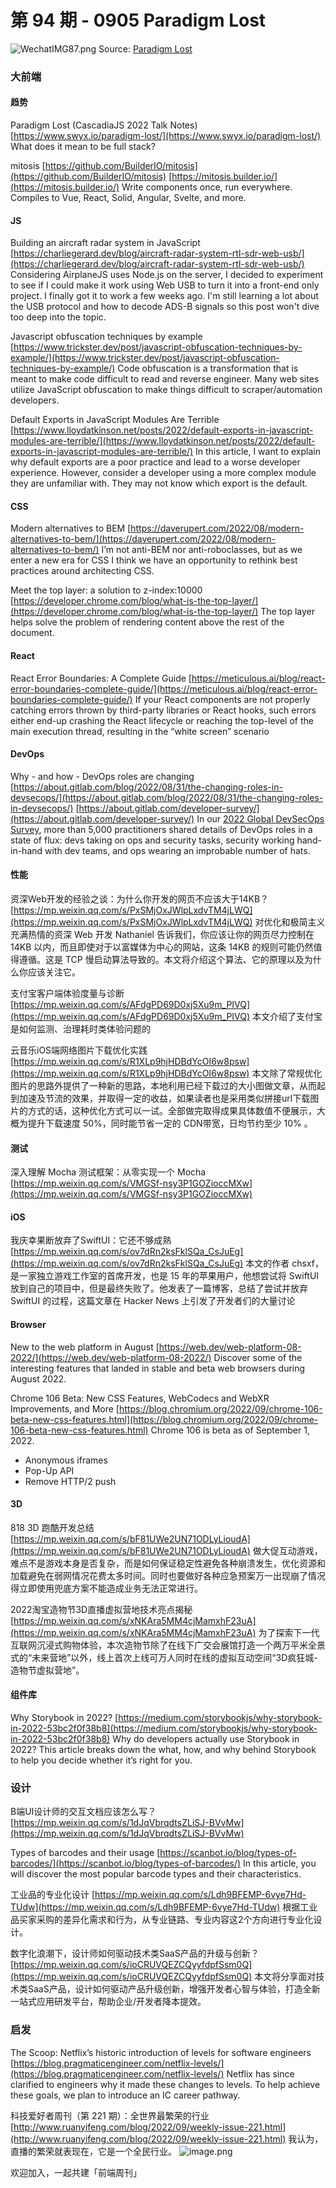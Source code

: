 # 第 94 期 - 0905 Paradigm Lost
![WechatIMG87.png](https://cdn.nlark.com/yuque/0/2022/png/85771/1662339194573-edc07638-a65c-4ca3-8f8a-1f0d44ad94bf.png#clientId=u164f7a19-8ccd-4&crop=0&crop=0&crop=1&crop=1&from=ui&height=317&id=u93afb218&margin=%5Bobject%20Object%5D&name=WechatIMG87.png&originHeight=1266&originWidth=2292&originalType=binary&ratio=1&rotation=0&showTitle=false&size=449255&status=done&style=none&taskId=u381bddf2-4caa-43dc-a0c6-e92421ffdd1&title=&width=573)
Source: [Paradigm Lost](https://docs.google.com/presentation/d/1bGi3KimlbuS0iLG5CCaUnIrzfOno4IbhaZdbI8oBrNQ/edit#slide=id.g149ba0bf215_0_10)
### 大前端
#### 趋势
Paradigm Lost (CascadiaJS 2022 Talk Notes)
[https://www.swyx.io/paradigm-lost/](https://www.swyx.io/paradigm-lost/)
What does it mean to be full stack?

mitosis
[https://github.com/BuilderIO/mitosis](https://github.com/BuilderIO/mitosis)
[https://mitosis.builder.io/](https://mitosis.builder.io/)
Write components once, run everywhere. Compiles to Vue, React, Solid, Angular, Svelte, and more.

#### JS
Building an aircraft radar system in JavaScript
[https://charliegerard.dev/blog/aircraft-radar-system-rtl-sdr-web-usb/](https://charliegerard.dev/blog/aircraft-radar-system-rtl-sdr-web-usb/)
Considering AirplaneJS uses Node.js on the server, I decided to experiment to see if I could make it work using Web USB to turn it into a front-end only project. I finally got it to work a few weeks ago. I'm still learning a lot about the USB protocol and how to decode ADS-B signals so this post won't dive too deep into the topic.

Javascript obfuscation techniques by example
[https://www.trickster.dev/post/javascript-obfuscation-techniques-by-example/](https://www.trickster.dev/post/javascript-obfuscation-techniques-by-example/)
Code obfuscation is a transformation that is meant to make code difficult to read and reverse engineer. Many web sites utilize JavaScript obfuscation to make things difficult to scraper/automation developers.

Default Exports in JavaScript Modules Are Terrible
[https://www.lloydatkinson.net/posts/2022/default-exports-in-javascript-modules-are-terrible/](https://www.lloydatkinson.net/posts/2022/default-exports-in-javascript-modules-are-terrible/)
In this article, I want to explain why default exports are a poor practice and lead to a worse developer experience. However, consider a developer using a more complex module they are unfamiliar with. They may not know which export is the default.

#### CSS
Modern alternatives to BEM
[https://daverupert.com/2022/08/modern-alternatives-to-bem/](https://daverupert.com/2022/08/modern-alternatives-to-bem/)
I’m not anti-BEM nor anti-roboclasses, but as we enter a new era for CSS I think we have an opportunity to rethink best practices around architecting CSS.

Meet the top layer: a solution to z-index:10000
[https://developer.chrome.com/blog/what-is-the-top-layer/](https://developer.chrome.com/blog/what-is-the-top-layer/)
The top layer helps solve the problem of rendering content above the rest of the document.

#### React
React Error Boundaries: A Complete Guide
[https://meticulous.ai/blog/react-error-boundaries-complete-guide/](https://meticulous.ai/blog/react-error-boundaries-complete-guide/)
If your React components are not properly catching errors thrown by third-party libraries or React hooks, such errors either end-up crashing the React lifecycle or reaching the top-level of the main execution thread, resulting in the “white screen” scenario

#### DevOps
Why - and how - DevOps roles are changing
[https://about.gitlab.com/blog/2022/08/31/the-changing-roles-in-devsecops/](https://about.gitlab.com/blog/2022/08/31/the-changing-roles-in-devsecops/)
[https://about.gitlab.com/developer-survey/](https://about.gitlab.com/developer-survey/)
In our [2022 Global DevSecOps Survey](https://about.gitlab.com/developer-survey/), more than 5,000 practitioners shared details of DevOps roles in a state of flux: devs taking on ops and security tasks, security working hand-in-hand with dev teams, and ops wearing an improbable number of hats.

#### 性能
资深Web开发的经验之谈：为什么你开发的网页不应该大于14KB？
[https://mp.weixin.qq.com/s/PxSMjOxJWlpLxdvTM4jLWQ](https://mp.weixin.qq.com/s/PxSMjOxJWlpLxdvTM4jLWQ)
对优化和极简主义充满热情的资深 Web 开发 Nathaniel 告诉我们，你应该让你的网页尽力控制在 14KB 以内，而且即使对于以富媒体为中心的网站，这条 14KB 的规则可能仍然值得遵循。这是 TCP 慢启动算法导致的。本文将介绍这个算法、它的原理以及为什么你应该关注它。

支付宝客户端体验度量与诊断
[https://mp.weixin.qq.com/s/AFdgPD69D0xj5Xu9m_PIVQ](https://mp.weixin.qq.com/s/AFdgPD69D0xj5Xu9m_PIVQ)
本文介绍了支付宝是如何监测、治理耗时类体验问题的

云音乐iOS端网络图片下载优化实践
[https://mp.weixin.qq.com/s/R1XLp9hjHDBdYcOI6w8psw](https://mp.weixin.qq.com/s/R1XLp9hjHDBdYcOI6w8psw)
本文除了常规优化图片的思路外提供了一种新的思路，本地利用已经下载过的大小图做文章，从而起到加速及节流的效果，并取得一定的收益，如果读者也是采用类似拼接url下载图片的方式的话，这种优化方式可以一试。全部做完取得成果具体数值不便展示，大概为提升下载速度 50%，同时能节省一定的 CDN带宽，日均节约至少 10% 。

#### 测试
深入理解 Mocha 测试框架：从零实现一个 Mocha
[https://mp.weixin.qq.com/s/VMGSf-nsy3P1GOZioccMXw](https://mp.weixin.qq.com/s/VMGSf-nsy3P1GOZioccMXw)

#### iOS
我庆幸果断放弃了SwiftUI：它还不够成熟
[https://mp.weixin.qq.com/s/ov7dRn2ksFklSQa_CsJuEg](https://mp.weixin.qq.com/s/ov7dRn2ksFklSQa_CsJuEg)
本文的作者 chsxf，是一家独立游戏工作室的首席开发，也是 15 年的苹果用户，他想尝试将 SwiftUI 放到自己的项目中，但是最终失败了。他发表了一篇博客，总结了尝试并放弃 SwiftUI 的过程，这篇文章在 Hacker News 上引发了开发者们的大量讨论

#### Browser
New to the web platform in August
[https://web.dev/web-platform-08-2022/](https://web.dev/web-platform-08-2022/)
Discover some of the interesting features that landed in stable and beta web browsers during August 2022.

Chrome 106 Beta: New CSS Features, WebCodecs and WebXR Improvements, and More
[https://blog.chromium.org/2022/09/chrome-106-beta-new-css-features.html](https://blog.chromium.org/2022/09/chrome-106-beta-new-css-features.html)
Chrome 106 is beta as of September 1, 2022.

- Anonymous iframes
- Pop-Up API
- Remove HTTP/2 push

#### 3D
818 3D 跑酷开发总结
[https://mp.weixin.qq.com/s/bF81UWe2UN71ODLyLioudA](https://mp.weixin.qq.com/s/bF81UWe2UN71ODLyLioudA)
做大促互动游戏，难点不是游戏本身是否复杂，而是如何保证稳定性避免各种崩溃发生，优化资源和加载避免在弱网情况花费太多时间。同时也要做好各种应急预案万一出现崩了情况得立即使用兜底方案不能造成业务无法正常进行。

2022淘宝造物节3D直播虚拟营地技术亮点揭秘
[https://mp.weixin.qq.com/s/xNKAra5MM4cjMamxhF23uA](https://mp.weixin.qq.com/s/xNKAra5MM4cjMamxhF23uA)
为了探索下一代互联网沉浸式购物体验，本次造物节除了在线下广交会展馆打造一个两万平⽶全景式的“未来营地”以外，线上首次上线可万人同时在线的虚拟互动空间“3D疯狂城-造物节虚拟营地”。

#### 组件库
Why Storybook in 2022?
[https://medium.com/storybookjs/why-storybook-in-2022-53bc2f0f38b8](https://medium.com/storybookjs/why-storybook-in-2022-53bc2f0f38b8)
Why do developers actually use Storybook in 2022? This article breaks down the what, how, and why behind Storybook to help you decide whether it’s right for you.

### 设计
B端UI设计师的交互文档应该怎么写？
[https://mp.weixin.qq.com/s/1dJqVbrqdtsZLiSJ-BVvMw](https://mp.weixin.qq.com/s/1dJqVbrqdtsZLiSJ-BVvMw)

Types of barcodes and their usage
[https://scanbot.io/blog/types-of-barcodes/](https://scanbot.io/blog/types-of-barcodes/)
In this article, you will discover the most popular barcode types and their characteristics.

工业品的专业化设计
[https://mp.weixin.qq.com/s/Ldh9BFEMP-6vye7Hd-TUdw](https://mp.weixin.qq.com/s/Ldh9BFEMP-6vye7Hd-TUdw)
根据工业品买家采购的差异化需求和行为，从专业链路、专业内容这2个方向进行专业化设计。

数字化浪潮下，设计师如何驱动技术类SaaS产品的升级与创新？
[https://mp.weixin.qq.com/s/ioCRUVQEZCQyyfdpfSsm0Q](https://mp.weixin.qq.com/s/ioCRUVQEZCQyyfdpfSsm0Q)
本文将分享面对技术类SaaS产品，设计如何驱动产品升级创新，增强开发者心智与体验，打造全新一站式应用研发平台，帮助企业/开发者降本提效。

### 启发
The Scoop: Netflix’s historic introduction of levels for software engineers
[https://blog.pragmaticengineer.com/netflix-levels/](https://blog.pragmaticengineer.com/netflix-levels/)
Netflix has since clarified to engineers why it made these changes to levels. To help achieve these goals, we plan to introduce an IC career pathway.

科技爱好者周刊（第 221 期）：全世界最繁荣的行业
[http://www.ruanyifeng.com/blog/2022/09/weekly-issue-221.html](http://www.ruanyifeng.com/blog/2022/09/weekly-issue-221.html)
我认为，直播的繁荣就表现在，它是一个全民行业。
![image.png](https://cdn.nlark.com/yuque/0/2020/png/85771/1605930034828-7fc81343-651f-4a15-8465-eebe5a23cf61.png#crop=0&crop=0&crop=1&crop=1&height=31&id=C5Hpa&margin=%5Bobject%20Object%5D&name=image.png&originHeight=90&originWidth=2186&originalType=binary&ratio=1&rotation=0&showTitle=false&size=14325&status=done&style=none&title=&width=746)


欢迎加入，一起共建「前端周刊」

